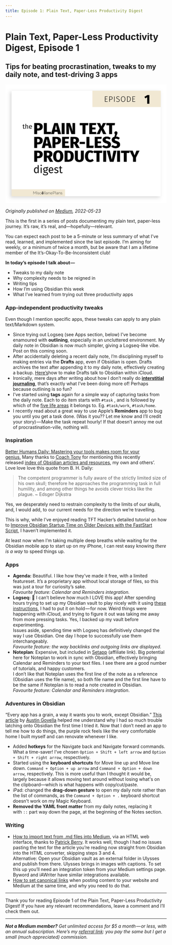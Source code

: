 ```yaml
---
title: Episode 1: Plain Text, Paper-Less Productivity Digest
---
```


# Plain Text, Paper-Less Productivity Digest, Episode 1

## Tips for beating procrastination, tweaks to my daily note, and test-driving 3 apps

<img src="/assets/1_Plain-Text_Paper-Less.png">

*Originally published on [Medium](https://miscellaneplans.medium.com/plain-text-paper-less-productivity-digest-episode-1-8d0c5c9b68af), 2022-05-23*

This is the first in a series of posts documenting my plain text, paper-less journey. It’s raw, it’s real, and—hopefully—relevant.

You can expect each post to be a 5-minute or less summary of what I’ve read, learned, and implemented since the last episode. I’m aiming for weekly, or a minimum of twice a month, but be aware that I am a lifetime member of the It’s-Okay-To-Be-Inconsistent club! 

**In today’s episode I talk about —** 

-   Tweaks to my daily note
-   Why complexity needs to be reigned in
-   Writing tips
-   How I’m using Obsidian this week
-   What I’ve learned from trying out three productivity apps

### App-independent productivity tweaks

Even though I mention specific apps, these tweaks can apply to any plain text/Markdown system.

-   Since trying out Logseq (see Apps section, below) I’ve become enamoured with **outlining**, especially in an uncluttered environment. My daily note in Obsidian is now much simpler, giving a Logseq-like vibe. Post on this coming soon.
-   After accidentally deleting a recent daily note, I’m disciplining myself to making entries via the **Drafts** app, even if Obsidian is open. Drafts archives the text after appending it to my daily note, effectively creating a backup. [Here’s](https://medium.com/produclivity/a-step-by-step-guide-for-creating-your-own-delicious-slice-of-text-based-productivity-8ad4a7d8a7b5)how to make Drafts talk to Obsidian within iCloud.
-   Ironically, mere days after writing about how I don’t really do [**interstitial journaling**](https://medium.com/produclivity/saying-goodbye-to-your-chair-is-like-interstitial-journaling-5fe8a0f6b405), that’s exactly what I’ve been doing more of! Perhaps because outlining is so fun? 
-   I’ve started using **tags** again for a simple way of capturing tasks from the daily note. Each to do item starts with `#task` , and is followed by which of the [five life areas](https://medium.com/produclivity/bye-bye-notion-my-obsidian-dashboard-is-humming-a67921b08f17) it belongs to. Eg. `#task/work`, `#task/home`. 
-   I recently read about a great way to use Apple’s **Reminders** app to bug you until you get a task done. (Was it you?? Let me know and I’ll credit your story) — Make the task repeat hourly! If that doesn’t annoy me out of procrastination-ville, nothing will. 

### Inspiration

[Better Humans Daily: Mastering your tools makes room for your genius.](https://medium.com/p/17c1688ffef9) Many thanks to [Coach Tony](https://medium.com/u/adeddd83f452) for mentioning this recently released [index of Obsidian articles and resources](https://medium.com/produclivity/obsidian-my-master-index-of-stories-and-resources-85dae168ecdd), my own and others’.  
Love love love this quote from B. H. Daily:

> The competent programmer is fully aware of the strictly limited size of his own skull; therefore he approaches the programming task in full humility, and among other things he avoids clever tricks like the plague. ~ Edsger Dijkstra

Yes, we desperately need to restrain complexity to the limits of our skulls, and, I would add, to our current needs for the direction we’re travelling. 

This is why, while I’ve enjoyed reading TFT Hacker’s detailed tutorial on how to [Improve Obsidian Startup Time on Older Devices with the FastStart Script](https://medium.com/@tfthacker/improve-obsidian-startup-time-on-older-devices-with-the-faststart-script-70a6c590309f), I haven’t implemented it.

At least now when I’m taking multiple deep breaths while waiting for the Obsidian mobile app to start up on my iPhone, I can rest easy knowing _there is_ _a way_ to speed things up.

### Apps

-   **Agenda:** Beautiful. I like how they’ve made it free, with a limited featureset. It’s a proprietary app without local storage of files, so this was just a tour for curiosity’s sake.   
    _Favourite feature: Calendar and Reminders integration._
-   **Logseq:** 🤍 I can’t believe how much I LOVE this app! After spending hours trying to set up my Obsidian vault to play nicely with it using [these instructions](https://twitter.com/rroudt/status/1443546446360313859), I had to put it on hold — for now. Weird things were happening with iCloud, and trying to figure it out was taking me away from more pressing tasks. Yes, I backed up my vault before experimenting.   
    Issues aside, spending time with Logseq has definitively changed the way I use Obsidian. One day I hope to successfully use them interchangeably.   
    _Favourite feature: the way backlinks and outgoing links are displayed._
-   **Noteplan**: Expensive, but included in [Setapp](https://go.setapp.com/invite/ellane) (affiliate link). Big potential here for Noteplan to work in sync with Obsidian, effectively bringing Calendar and Reminders to your text files. I see there are a good number of tutorials, and happy customers.   
    I don’t like that Noteplan uses the first line of the note as a reference (Obsidian uses the file name), so both file name and the first line have to be the same if Noteplan is to read a note created in Obsidian.   
    _Favourite feature: Calendar and Reminders integration_.

### Adventures in Obsidian

“Every app has a grain, a way it wants you to work, except Obsidian.” [This article](https://austingovella.medium.com/why-its-hard-to-get-started-obsidian-s-not-really-a-note-taking-app-75bafbebf6f3) by [Austin Govella](https://medium.com/u/fd7476f21172) helped me understand why I had so much trouble latching onto Obsidian the first time I tried it. Now that I don’t need an app to tell me how to do things, the purple rock feels like the very comfortable home I built myself and can renovate whenever I like.

-   Added **hotkeys** for the Navigate back and Navigate forward commands. What a time-saver! I’ve chosen `Option + Shift + left arrow` and `Option + Shift + right arrow`, respectively.
-   Started using the **keyboard shortcuts** for Move line up and Move line down. `Command + Option + up arrow` and `Command + Option + down arrow`, respectively. This is more useful than I thought it would be, largely because it allows moving text around without losing what's on the clipboard—which is what happens with copy/cut/paste.
-   iPad: changed the **drag-down gesture** to open my daily note rather than the list of commands, as the `Command + Option + .` keyboard shortcut doesn't work on my Magic Keyboard.
-   **Removed the YAML front matter** from my daily notes, replacing it with `::` part way down the page, at the beginning of the Notes section.

### Writing

-   [How to import text from .md files into Medium](https://patrickberry.medium.com/obsidian-markdown-to-medium-converter-f8c7173fbf67), via an HTML web interface, thanks to [Patrick Berry](https://medium.com/u/d1300ce9d86d). It works well, though I had no issues pasting the text for the article you’re reading now straight from Obsidian into the HTML converter, skipping steps 3 and 4.   
    Alternative: Open your Obsidian vault as an external folder in Ulysses and publish from there. Ulysses brings in images with captions. To set this up you’ll need an integration token from your Medium settings page. Byword and iAWriter have similar integrations available.
-   [How to set canonical links](https://help.medium.com/hc/en-us/articles/360033930293-Set-a-canonical-link) when posting content to your website and Medium at the same time, and why you need to do that.

---

Thank you for reading Episode 1 of the Plain Text, Paper-Less Productivity Digest! If you have any relevant recommendations, leave a comment and I’ll check them out.

---

**_Not a Medium member?_** _Get unlimited access for $5 a month — or less, with an annual subscription. Here’s my_ [_referral link_](https://miscellaneplans.medium.com/membership)_: you pay the same but I get a small (much appreciated) commission._